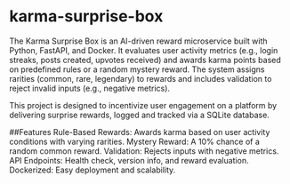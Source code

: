# karma-surprise-box

The Karma Surprise Box is an AI-driven reward microservice built with Python, FastAPI, and Docker. It evaluates user activity metrics (e.g., login streaks, posts created, upvotes received) and awards karma points based on predefined rules or a random mystery reward. The system assigns rarities (common, rare, legendary) to rewards and includes validation to reject invalid inputs (e.g., negative metrics).

This project is designed to incentivize user engagement on a platform by delivering surprise rewards, logged and tracked via a SQLite database.

##Features
Rule-Based Rewards: Awards karma based on user activity conditions with varying rarities.
Mystery Reward: A 10% chance of a random common reward.
Validation: Rejects inputs with negative metrics.
API Endpoints: Health check, version info, and reward evaluation.
Dockerized: Easy deployment and scalability.

